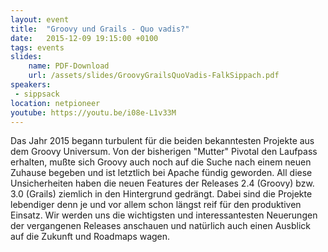 ```yaml
---
layout: event
title:  "Groovy und Grails - Quo vadis?"
date:   2015-12-09 19:15:00 +0100
tags: events
slides: 
    name: PDF-Download
    url: /assets/slides/GroovyGrailsQuoVadis-FalkSippach.pdf
speakers: 
 - sippsack
location: netpioneer
youtube: https://youtu.be/i08e-L1v33M
---
```


Das Jahr 2015 begann turbulent für die beiden bekanntesten Projekte aus dem Groovy Universum. Von der bisherigen "Mutter" Pivotal den Laufpass erhalten, mußte sich Groovy auch noch auf die Suche nach einem neuen Zuhause begeben und ist letztlich bei Apache fündig geworden. All diese Unsicherheiten haben die neuen Features der Releases 2.4 (Groovy) bzw. 3.0 (Grails) ziemlich in den Hintergrund gedrängt. Dabei sind die Projekte lebendiger denn je und vor allem schon längst reif für den produktiven Einsatz. Wir werden uns die wichtigsten und interessantesten Neuerungen der vergangenen Releases anschauen und natürlich auch einen Ausblick auf die Zukunft und Roadmaps wagen.
